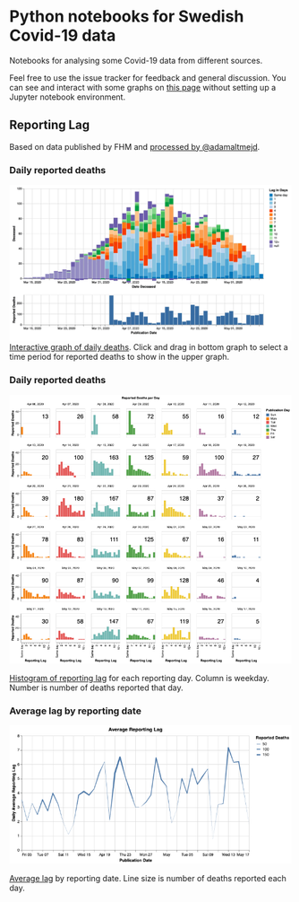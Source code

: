 # Python notebooks for Swedish Covid-19 data
Notebooks for analysing some Covid-19 data from different sources.

Feel free to use the issue tracker for feedback and general discussion. You can see and interact with some graphs on [this page](https://morberg.github.io/covid-notebook/charts/index.html) without setting up a Jupyter notebook environment.

## Reporting Lag
Based on data published by FHM and [processed by @adamaltmejd](https://github.com/adamaltmejd/covid).

### Daily reported deaths
[![](images/example.gif)](https://morberg.github.io/covid-notebook/charts/filter-publication-date.html)
[Interactive graph of daily deaths](https://morberg.github.io/covid-notebook/charts/filter-publication-date.html). Click and drag in bottom graph to select a time period for reported deaths to show in the upper graph.

### Daily reported deaths
[![](images/daily-reported-deaths.png)](https://morberg.github.io/covid-notebook/charts/daily-reported-deaths.html)

[Histogram of reporting lag](https://morberg.github.io/covid-notebook/charts/daily-reported-deaths.html) for each reporting day. Column is weekday. Number is number of deaths reported that day.

### Average lag by reporting date
[![](images/lag-chart.png)](https://morberg.github.io/covid-notebook/charts/lag-chart.html)

[Average lag](https://morberg.github.io/covid-notebook/charts/lag-chart.html) by reporting date. Line size is number of deaths reported each day.
